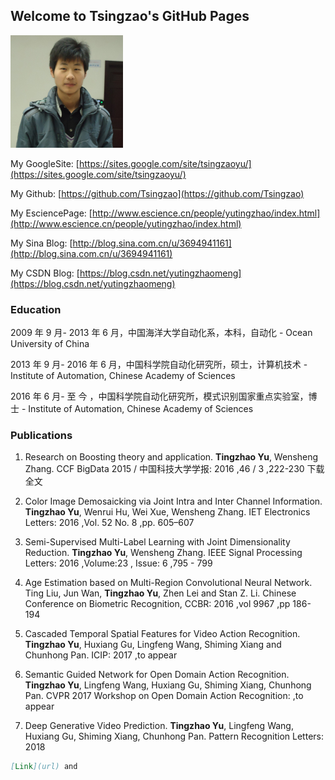 ## Welcome to Tsingzao's GitHub Pages

![Image](https://github.com/Tsingzao/Tsingzao.github.io/blob/master/180.jpg)

My GoogleSite: [https://sites.google.com/site/tsingzaoyu/](https://sites.google.com/site/tsingzaoyu/)

My Github: [https://github.com/Tsingzao](https://github.com/Tsingzao)

My EsciencePage: [http://www.escience.cn/people/yutingzhao/index.html](http://www.escience.cn/people/yutingzhao/index.html)

My Sina Blog: [http://blog.sina.com.cn/u/3694941161](http://blog.sina.com.cn/u/3694941161)

My CSDN Blog: [https://blog.csdn.net/yutingzhaomeng](https://blog.csdn.net/yutingzhaomeng)

### Education

2009 年 9 月- 2013 年 6 月，中国海洋大学自动化系，本科，自动化 - Ocean University of China

2013 年 9 月- 2016 年 6 月，中国科学院自动化研究所，硕士，计算机技术 - Institute of Automation, Chinese Academy of Sciences

2016 年 6 月- 至    今 ，中国科学院自动化研究所，模式识别国家重点实验室，博士 - Institute of Automation, Chinese Academy of Sciences

### Publications

1. Research on Boosting theory and application.
**Tingzhao Yu**, Wensheng Zhang. CCF BigData 2015 / 中国科技大学学报: 2016 ,46 / 3 ,222-230 下载全文

2. Color Image Demosaicking via Joint Intra and Inter Channel Information.
**Tingzhao Yu**, Wenrui Hu, Wei Xue, Wensheng Zhang. IET Electronics Letters: 2016 ,Vol. 52 No. 8 ,pp. 605–607

3. Semi-Supervised Multi-Label Learning with Joint Dimensionality Reduction.
**Tingzhao Yu**, Wensheng Zhang. IEEE Signal Processing Letters: 2016 ,Volume:23 , Issue: 6 ,795 - 799

4. Age Estimation based on Multi-Region Convolutional Neural Network.
Ting Liu, Jun Wan, **Tingzhao Yu**, Zhen Lei and Stan Z. Li. Chinese Conference on Biometric Recognition, CCBR: 2016 ,vol 9967 ,pp 186-194

5. Cascaded Temporal Spatial Features for Video Action Recognition.
**Tingzhao Yu**, Huxiang Gu, Lingfeng Wang, Shiming Xiang and Chunhong Pan. ICIP: 2017 ,to appear

6. Semantic Guided Network for Open Domain Action Recognition.
**Tingzhao Yu**, Lingfeng Wang, Huxiang Gu, Shiming Xiang, Chunhong Pan. CVPR 2017 Workshop on Open Domain Action Recognition: ,to appear

7. Deep Generative Video Prediction.
**Tingzhao Yu**, Lingfeng Wang, Huxiang Gu, Shiming Xiang, Chunhong Pan. Pattern Recognition Letters: 2018

```markdown
[Link](url) and 
```
